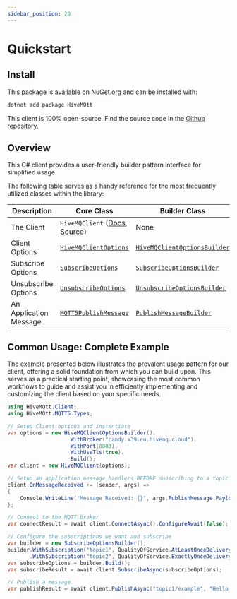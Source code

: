 ```yaml
---
sidebar_position: 20
---
```

# Quickstart

## Install

This package is [available on NuGet.org](https://www.nuget.org/packages/HiveMQtt/) and can be installed with:

```sh
dotnet add package HiveMQtt
```

This client is 100% open-source.  Find the source code in the [Github repository](https://github.com/hivemq/hivemq-mqtt-client-dotnet). 

## Overview

This C# client provides a user-friendly builder pattern interface for simplified usage.

The following table serves as a handy reference for the most frequently utilized classes within the library:

| Description          | Core Class         | Builder Class      |
|-----------------------|---------------|---------------------|
| The Client | `HiveMQClient` ([Docs](/docs/quickstart#hivemqclient-connect-with-defaults), [Source](https://github.com/hivemq/hivemq-mqtt-client-dotnet/tree/main/Source/HiveMQtt/Client)) | None |
| Client Options | [`HiveMQClientOptions`](https://github.com/hivemq/hivemq-mqtt-client-dotnet/blob/main/Source/HiveMQtt/Client/Options/HiveMQClientOptions.cs) | [`HiveMQClientOptionsBuilder`](https://github.com/hivemq/hivemq-mqtt-client-dotnet/blob/main/Source/HiveMQtt/Client/HiveMQClientOptionsBuilder.cs) |
| Subscribe Options | [`SubscribeOptions`](https://github.com/hivemq/hivemq-mqtt-client-dotnet/blob/main/Source/HiveMQtt/Client/Options/SubscribeOptions.cs) | [`SubscribeOptionsBuilder`](https://github.com/hivemq/hivemq-mqtt-client-dotnet/blob/builder/Source/HiveMQtt/Client/SubscribeOptionsBuilder.cs) |
| Unsubscribe Options | [`UnsubscribeOptions`](https://github.com/hivemq/hivemq-mqtt-client-dotnet/blob/main/Source/HiveMQtt/Client/Options/UnsubscribeOptions.cs) | [`UnsubscribeOptionsBuilder`](https://github.com/hivemq/hivemq-mqtt-client-dotnet/blob/builder/Source/HiveMQtt/Client/UnsubscribeOptionsBuilder.cs) |
| An Application Message | [`MQTT5PublishMessage`](https://github.com/hivemq/hivemq-mqtt-client-dotnet/blob/main/Source/HiveMQtt/MQTT5/Types/MQTT5PublishMessage.cs) | [`PublishMessageBuilder`](https://github.com/hivemq/hivemq-mqtt-client-dotnet/blob/main/Source/HiveMQtt/Client/PublishMessageBuilder.cs) |

## Common Usage: Complete Example

The example presented below illustrates the prevalent usage pattern for our client, offering a solid foundation from which you can build upon. This serves as a practical starting point, showcasing the most common workflows to guide and assist you in efficiently implementing and customizing the client based on your specific needs.

```csharp
using HiveMQtt.Client;
using HiveMQtt.MQTT5.Types;

// Setup Client options and instantiate
var options = new HiveMQClientOptionsBuilder().
                    WithBroker("candy.x39.eu.hivemq.cloud").
                    WithPort(8883).
                    WithUseTls(true).
                    Build();
var client = new HiveMQClient(options);

// Setup an application message handlers BEFORE subscribing to a topic
client.OnMessageReceived += (sender, args) =>
{
    Console.WriteLine("Message Received: {}", args.PublishMessage.PayloadAsString);
};

// Connect to the MQTT broker
var connectResult = await client.ConnectAsync().ConfigureAwait(false);

// Configure the subscriptions we want and subscribe
var builder = new SubscribeOptionsBuilder();
builder.WithSubscription("topic1", QualityOfService.AtLeastOnceDelivery)
       .WithSubscription("topic2", QualityOfService.ExactlyOnceDelivery);
var subscribeOptions = builder.Build();
var subscribeResult = await client.SubscribeAsync(subscribeOptions);

// Publish a message
var publishResult = await client.PublishAsync("topic1/example", "Hello Payload");
```


